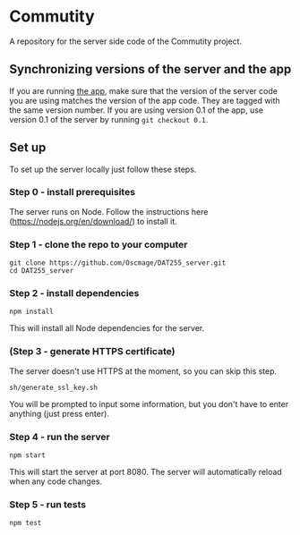 # Commutity

A repository for the server side code of the Commutity project.

## Synchronizing versions of the server and the app

If you are running [the app](https://github.com/oherik/DAT255), make sure that the version of the server code you are using matches the version of the app code. They are tagged with the same version number. If you are using version 0.1 of the app, use version 0.1 of the server by running `git checkout 0.1`.

## Set up

To set up the server locally just follow these steps.

### Step 0 - install prerequisites

The server runs on Node. Follow the instructions here (https://nodejs.org/en/download/) to install it.

### Step 1 - clone the repo to your computer

    git clone https://github.com/Oscmage/DAT255_server.git
    cd DAT255_server

### Step 2 - install dependencies

    npm install

This will install all Node dependencies for the server.

### (Step 3 - generate HTTPS certificate) 

The server doesn't use HTTPS at the moment, so you can skip this step.

    sh/generate_ssl_key.sh

You will be prompted to input some information, but you don't have to enter anything (just press enter).

### Step 4 - run the server

    npm start

This will start the server at port 8080. The server will automatically reload when any code changes.

### Step 5 - run tests

    npm test
